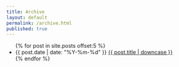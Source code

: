 ```yaml
---
title: Archive
layout: default
permalink: /archive.html
published: true
---
```

<ul class="index_menu">
  {% for post in site.posts offset:5 %}
    <li>
      {{ post.date | date: "%Y-%m-%d" }} <a href="{{ post.permalink }}">{{ post.title | downcase }}</a>
    </li>
  {% endfor %}
  <div style="clear: both;"></div>
</ul>
